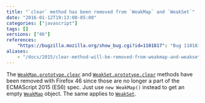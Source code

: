 ```yaml
---
title: "`clear` method has been removed from `WeakMap` and `WeakSet`"
date: "2016-01-12T19:13:00-05:00"
categories: ["javascript"]
tags: []
versions: ["46"]
references:
    "https://bugzilla.mozilla.org/show_bug.cgi?id=1101817": "Bug 1101817 - Remove Weak{Map,Set}.prototype.clear"
aliases:
    - "/docs/2015/clear-method-will-be-removed-from-weakmap-and-weakset/"
---
```

The [`WeakMap.prototype.clear`](https://developer.mozilla.org/en-US/docs/Web/JavaScript/Reference/Global_Objects/WeakMap/clear) and [`WeakSet.prototype.clear`](https://developer.mozilla.org/en-US/docs/Web/JavaScript/Reference/Global_Objects/WeakSet/clear) methods have been removed with Firefox 46 since those are no longer a part of the ECMAScript 2015 (ES6) spec. Just use `new WeakMap()` instead to get an empty [`WeakMap`](https://developer.mozilla.org/en-US/docs/Web/JavaScript/Reference/Global_Objects/WeakMap) object. The same applies to [`WeakSet`](https://developer.mozilla.org/en-US/docs/Web/JavaScript/Reference/Global_Objects/WeakSet).

